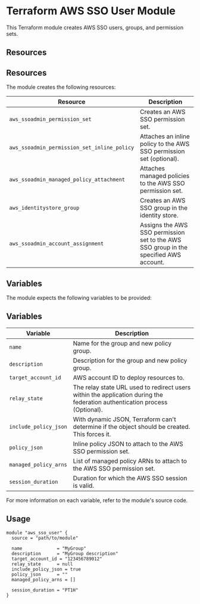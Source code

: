 # Terraform AWS SSO User Module

This Terraform module creates AWS SSO users, groups, and permission sets.

## Resources

## Resources

The module creates the following resources:

| Resource                                           | Description                                                                                       |
|----------------------------------------------------|---------------------------------------------------------------------------------------------------|
| `aws_ssoadmin_permission_set`                      | Creates an AWS SSO permission set.                                                                |
| `aws_ssoadmin_permission_set_inline_policy`        | Attaches an inline policy to the AWS SSO permission set (optional).                               |
| `aws_ssoadmin_managed_policy_attachment`           | Attaches managed policies to the AWS SSO permission set.                                          |
| `aws_identitystore_group`                          | Creates an AWS SSO group in the identity store.                                                   |
| `aws_ssoadmin_account_assignment`                  | Assigns the AWS SSO permission set to the AWS SSO group in the specified AWS account.             |


## Variables

The module expects the following variables to be provided:

## Variables

| Variable               | Description                                                                                                      |
|------------------------|------------------------------------------------------------------------------------------------------------------|
| `name`                 | Name for the group and new policy group.                                                                          |
| `description`          | Description for the group and new policy group.                                                                   |
| `target_account_id`    | AWS account ID to deploy resources to.                                                                            |
| `relay_state`          | The relay state URL used to redirect users within the application during the federation authentication process (Optional). |
| `include_policy_json`  | With dynamic JSON, Terraform can't determine if the object should be created. This forces it.                    |
| `policy_json`          | Inline policy JSON to attach to the AWS SSO permission set.                                                      |
| `managed_policy_arns`  | List of managed policy ARNs to attach to the AWS SSO permission set.                                             |
| `session_duration`     | Duration for which the AWS SSO session is valid.                                                                 |


For more information on each variable, refer to the module's source code.

## Usage

```hcl
module "aws_sso_user" {
  source = "path/to/module"

  name             = "MyGroup"
  description      = "MyGroup description"
  target_account_id = "123456789012"
  relay_state      = null
  include_policy_json = true
  policy_json      = ""
  managed_policy_arns = []

  session_duration = "PT1H"
}

